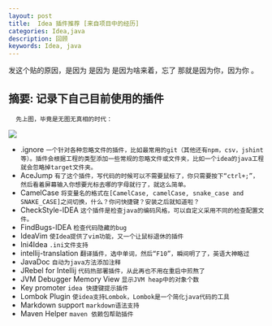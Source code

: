 ```yaml
---
layout: post
title:  Idea 插件推荐 [来自项目中的经历]
categories: Idea,java
description: 回顾
keywords: Idea, java
---
```



发这个贴的原因，是因为 是因为 是因为啥来着，忘了 那就是因为你，因为你 。


## 摘要: 记录下自己目前使用的插件

```text
  先上图，毕竟是无图无真相的时代：
```
![](https://static.oschina.net/uploads/img/201608/31143358_lGqO.png)

* .ignore
`一个针对各种忽略文件的插件，比如最常用的git（其他还有npm，csv，jshint等）。插件会根据工程的类型添加一些常规的忽略文件或文件夹，比如一个idea的java工程就会忽略掉target文件夹。`
* AceJump
`有了这个插件，写代码的时候可以不需要鼠标了，你只需要按下“ctrl+;”，然后看着屏幕输入你想要光标去哪的字母就行了，就这么简单。`
* CamelCase
`将变量名的格式在[CamelCase, camelCase, snake_case and SNAKE_CASE]之间切换，什么？你问快捷键？安装之后就知道啦？`
* CheckStyle-IDEA
`这个插件是检查java的编码风格，可以自定义采用不同的检查配置文件。`
* FindBugs-IDEA
`检查代码隐藏的bug`
* IdeaVim
`使Idea提供了vim功能，又一个让鼠标退休的插件`
* Ini4Idea
`.ini文件支持`
* intellij-translation
`翻译插件，选中单词，然后“F10”，瞬间明了了，英语大神略过`
* JavaDoc
`自动为java方法添加注释`
* JRebel for Intellij
`代码热部署插件，从此再也不用在重启中煎熬了`
* JVM Debugger Memory View
`显示JVM heap中的对象个数`
* Key promoter
`idea 快捷键提示插件`
* Lombok Plugin
`使idea支持Lombok，Lombok是一个简化java代码的工具`
* Markdown support
`markdown语法支持`
* Maven Helper
`maven 依赖包帮助插件`

<script type="text/javascript">
    google_ad_client = "ca-pub-3969253077255521";
    google_ad_slot = "3225981697";
    google_ad_width = 728;
    google_ad_height = 90;
</script>
<!-- demo-b -->
<script type="text/javascript"
src="//pagead2.googlesyndication.com/pagead/show_ads.js">
</script>